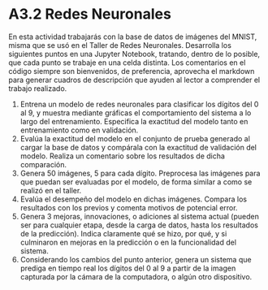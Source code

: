 # A3.2 Redes Neuronales

En esta actividad trabajarás con la base de datos de imágenes del MNIST, misma que se usó en
el Taller de Redes Neuronales.
Desarrolla los siguientes puntos en una Jupyter Notebook, tratando, dentro de lo posible, que
cada punto se trabaje en una celda distinta. Los comentarios en el código siempre son
bienvenidos, de preferencia, aprovecha el markdown para generar cuadros de descripción que
ayuden al lector a comprender el trabajo realizado.
1. Entrena un modelo de redes neuronales para clasificar los dígitos del 0 al 9, y muestra
mediante gráficas el comportamiento del sistema a lo largo del entrenamiento. Especifica
la exactitud del modelo tanto en entrenamiento como en validación.
2. Evalúa la exactitud del modelo en el conjunto de prueba generado al cargar la base de
datos y compárala con la exactitud de validación del modelo. Realiza un comentario sobre
los resultados de dicha comparación.
3. Genera 50 imágenes, 5 para cada dígito. Preprocesa las imágenes para que puedan ser
evaluadas por el modelo, de forma similar a como se realizó en el taller.
4. Evalúa el desempeño del modelo en dichas imágenes. Compara los resultados con los
previos y comenta motivos de potencial error.
5. Genera 3 mejoras, innovaciones, o adiciones al sistema actual (pueden ser para cualquier
etapa, desde la carga de datos, hasta los resultados de la predicción). Indica claramente
qué se hizo, por qué, y si culminaron en mejoras en la predicción o en la funcionalidad
del sistema.
6. Considerando los cambios del punto anterior, genera un sistema que prediga en tiempo
real los dígitos del 0 al 9 a partir de la imagen capturada por la cámara de la computadora,
o algún otro dispositivo.
